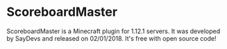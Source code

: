 # ScoreboardMaster
ScoreboardMaster is a Minecraft plugin for 1.12.1 servers. It was developed by SayDevs and released on 02/01/2018. It's free with open source code!
